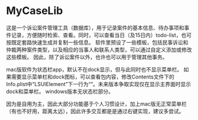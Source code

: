 # MyCaseLib

这是一个诉讼案件管理工具（数据库），用于记录案件的基本信息、待办事项和事件记录，方便随时检索、查看。同时，可以查看当日（及15日内）todo-list，也可按既定套路快速生成并复制一些信息。
软件里预设了一些模板，包括民事诉讼和仲裁两种案件类型，以及相应的当事人和联系人类型，可以通过自定义添加或修改这些模板。
因此，除了诉讼案件以外，也许也可以用于管理其他事务。

mac版软件为状态栏app，默认不在dock显示，但与此同时也不显示菜单栏。
如果需要显示菜单栏和dock图标，可以查看包内容，修改Contents文件下的Info.plist中“<key>LSUIElement</key>”下一行为“<false/>”。未来版本争取实现仅在显示主界面时显示dock和菜单栏。
windows版本无状态栏部分。

因为是自用为主，因此大部分功能基于个人习惯设计，加上mac版无正常菜单栏（有也不好用，距离太远），因此许多交互都是是通过右键实现，建议多尝试。
